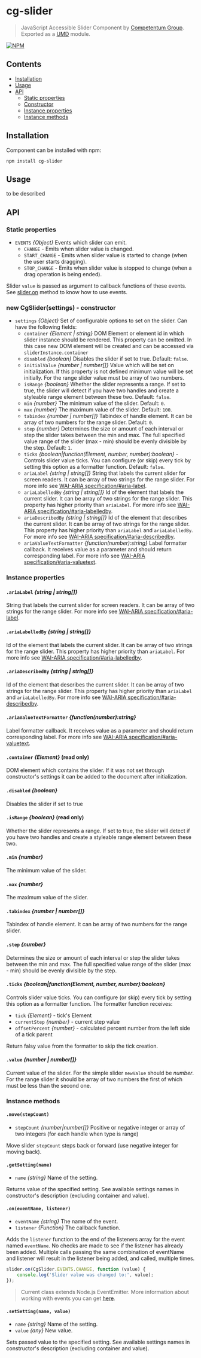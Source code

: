 # cg-slider

> JavaScript Accessible Slider Component by [Competentum Group](http://competentum.com/).
  Exported as a [UMD](https://github.com/umdjs/umd) module.

[![NPM][npm-image]][npm-url]

## Contents
- [Installation](#installation)
- [Usage](#usage)
- [API](#api)
    - [Static properties](#static-properties)
    - [Constructor](#constructor)
    - [Instance properties](#instance-properties)
    - [Instance methods](#instance-methods)


## Installation
Component can be installed with npm:
```
npm install cg-slider
```

## Usage
to be described

## API

### Static properties

- `EVENTS` *{Object}* Events which slider can emit.
    - `CHANGE` - Emits when slider value is changed.
    - `START_CHANGE` - Emits when slider value is started to change (when the user starts dragging).
    - `STOP_CHANGE` - Emits when slider value is stopped to change (when a drag operation is being ended).

Slider `value` is passed as argument to callback functions of these events.
See [slider.on](#method_on) method to know how to use events.

<a name="constructor"></a>
### new CgSlider(settings) - constructor

- `settings` *{Object}* Set of configurable options to set on the slider. Can have the following fields:
    - `container` *{Element | string}* DOM Element or element id in which slider instance should be rendered. 
    This property can be omitted. In this case new DOM element will be created and can be accessed via `sliderInstance.container`
    - `disabled` *{boolean}* Disables the slider if set to true. Default: `false`.
    - `initialValue` *{number | number[]}* Value which will be set on initialization. 
    If this property is not defined minimum value will be set initially. 
    For the range slider value must be array of two numbers. 
    - `isRange` *{boolean}* Whether the slider represents a range.
    If set to true, the slider will detect if you have two handles and create a styleable range element between these two. 
    Default: `false`.
    - `min` *{number}* The minimum value of the slider. Default: `0`.
    - `max` *{number}* The maximum value of the slider. Default: `100`.
    - `tabindex` *{number | number[]}* Tabindex of handle element. It can be array of two numbers for the range slider. Default: `0`.
    - `step` *{number}* Determines the size or amount of each interval or step the slider takes between the min and max. 
    The full specified value range of the slider (max - min) should be evenly divisible by the step. Default: `1`.
    - `ticks` *{boolean|function(Element, number, number):boolean}* - Controls slider value ticks. You can configure (or skip) every tick by setting this option as a formatter function. Default: `false`.
    - `ariaLabel` *{string | string[]}* String that labels the current slider for screen readers. 
    It can be array of two strings for the range slider.
    For more info see [WAI-ARIA specification/#aria-label](https://www.w3.org/TR/wai-aria-1.1/#aria-label).
    - `ariaLabelledBy` *{string | string[]}* Id of the element that labels the current slider. It can be array of two strings for the range slider.
    This property has higher priority than `ariaLabel`.
    For more info see [WAI-ARIA specification/#aria-labelledby](https://www.w3.org/TR/wai-aria-1.1/#aria-labelledby).
    - `ariaDescribedBy` *{string | string[]}* Id of the element that describes the current slider. It can be array of two strings for the range slider.
    This property has higher priority than `ariaLabel` and `ariaLabelledBy`.
    For more info see [WAI-ARIA specification/#aria-describedby](https://www.w3.org/TR/wai-aria-1.1/#aria-describedby).
    - `ariaValueTextFormatter` *{function(number):string}* Label formatter callback. It receives value as a parameter and should return corresponding label.
    For more info see [WAI-ARIA specification/#aria-valuetext](https://www.w3.org/TR/wai-aria-1.1/#aria-valuetext).

### Instance properties

#### `.ariaLabel` *{string | string[]}*
String that labels the current slider for screen readers. 
It can be array of two strings for the range slider.
For more info see [WAI-ARIA specification/#aria-label](https://www.w3.org/TR/wai-aria-1.1/#aria-label).

#### `.ariaLabelledBy` *{string | string[]}*
Id of the element that labels the current slider. It can be array of two strings for the range slider.
This property has higher priority than `ariaLabel`.
For more info see [WAI-ARIA specification/#aria-labelledby](https://www.w3.org/TR/wai-aria-1.1/#aria-labelledby).

#### `.ariaDescribedBy` *{string | string[]}*
Id of the element that describes the current slider. It can be array of two strings for the range slider.
This property has higher priority than `ariaLabel` and `ariaLabelledBy`.
For more info see [WAI-ARIA specification/#aria-describedby](https://www.w3.org/TR/wai-aria-1.1/#aria-describedby).

#### `.ariaValueTextFormatter` *{function(number):string}*
Label formatter callback. It receives value as a parameter and should return corresponding label.
For more info see [WAI-ARIA specification/#aria-valuetext](https://www.w3.org/TR/wai-aria-1.1/#aria-valuetext).

#### `.container` *{Element}* (read only)
DOM element which contains the slider.
If it was not set through constructor's settings it can be added to the document after initialization.

#### `.disabled` *{boolean}*
Disables the slider if set to true

#### `.isRange` *{boolean}* (read only)
Whether the slider represents a range.
If set to true, the slider will detect if you have two handles and create a styleable range element between these two.

#### `.min` *{number}*
The minimum value of the slider.

#### `.max` *{number}*
The maximum value of the slider.

#### `.tabindex` *{number | number[]}*
Tabindex of handle element. It can be array of two numbers for the range slider.

#### `.step` *{number}*
Determines the size or amount of each interval or step the slider takes between the min and max. 
The full specified value range of the slider (max - min) should be evenly divisible by the step.


#### `.ticks` *{boolean|function(Element, number, number):boolean}*
Controls slider value ticks. You can configure (or skip) every tick by setting this option as a formatter function. The formatter function receives:
- `tick` *{Element}* - tick's Element
- `currentStep` *{number}* - current step value
- `offsetPercent` *{number}* - calculated percent number from the left side of a tick parent

Return falsy value from the formatter to skip the tick creation.

#### `.value` *{number | number[]}*
Current value of the slider.
For the simple slider `newValue` should be *number*.
For the range slider it should be array of two numbers the first of which must be less than the second one.

### Instance methods

#### `.move(stepCount)`
- `stepCount` *{number|number[]}* Positive or negative integer or array of two integers (for each handle when type is range)

Move slider `stepCount` steps back or forward (use negative integer for moving back).

#### `.getSetting(name)`
- `name` *{string}* Name of the setting.

Returns value of the specified setting. 
See available settings names in constructor's description (excluding container and value).

<a name="method_on"></a>
#### `.on(eventName, listener)`
- `eventName` *{string}* The name of the event.
- `listener` *{Function}* The callback function.

Adds the `listener` function to the end of the listeners array for the event named `eventName`. 
No checks are made to see if the listener has already been added. 
Multiple calls passing the same combination of eventName and listener will result in the listener being added, 
and called, multiple times.

```javascript
slider.on(CgSlider.EVENTS.CHANGE, function (value) {
    console.log('Slider value was changed to:', value);
});
```

> Current class extends Node.js EventEmitter. More information about working with events you can get [here](https://nodejs.org/api/events.html).

#### `.setSetting(name, value)`
- `name` *{string}* Name of the setting.
- `value` *{any}* New value.

Sets passed value to the specified setting. 
See available settings names in constructor's description (excluding container and value).

[npm-url]: https://www.npmjs.com/package/cg-slider
[npm-image]: https://img.shields.io/npm/v/cg-slider.svg?style=flat-square